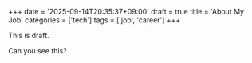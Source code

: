 +++
date = '2025-09-14T20:35:37+09:00'
draft = true
title = 'About My Job'
categories = ['tech']
tags = ['job', 'career']
+++


This is draft.

Can you see this?
